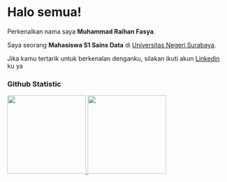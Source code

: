 # Halo semua! 

Perkenalkan nama saya **Muhammad Raihan Fasya**.<br>

Saya seorang **Mahasiswa S1 Sains Data** di [Universitas Negeri Surabaya](https://www.unesa.ac.id/).<br>

Jika kamu tertarik untuk berkenalan denganku, silakan ikuti akun [Linkedin](https://www.linkedin.com/in/raihanfasyaa/) ku ya

### Github Statistic

<p align="left">
<a href="https://github.com/RXCNF">
  <img height="180em" src="https://github-readme-stats-eight-theta.vercel.app/api?username=penuliscode&show_icons=true&theme=algolia&include_all_commits=true&count_private=true"/>
  <img height="180em" src="https://github-readme-stats-eight-theta.vercel.app/api/top-langs/?username=penuliscode&layout=compact&theme=algolia"/>
</a>
</p>
